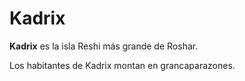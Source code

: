 # Kadrix

**Kadrix** es la isla Reshi más grande de Roshar.

Los habitantes de Kadrix montan en grancaparazones. 
